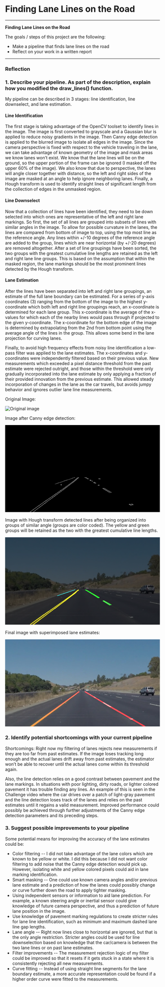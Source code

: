 # **Finding Lane Lines on the Road** 

---

**Finding Lane Lines on the Road**

The goals / steps of this project are the following:
* Make a pipeline that finds lane lines on the road
* Reflect on your work in a written report


[//]: # (Image References)

[originalImage]: ./test_images/solidYellowLeft.jpg "Original"
[cannyImage]: ./test_images_output/solidYellowLeft_cannyEdge.jpg "CannyEdge"
[groupsImage]: ./test_images_output/solidYellowLeft_groups.jpg "Groups"
[lanesImage]: ./test_images_output/solidYellowLeft.jpg "Lanes"

---

### Reflection

### 1. Describe your pipeline. As part of the description, explain how you modified the draw_lines() function.

My pipeline can be described in 3 stages: line identification, line downselect, and lane estimation.

#### Line Identification
The first stage is taking advantage of the OpenCV toolset to identify lines in the image. The image is first converted to grayscale and a Gaussian blur is applied to reduce noisy gradients in the image. Then Canny edge detection is applied to the blurred image to isolate all edges in the image. Since the camera perspective is fixed with respect to the vehicle traveling in the lane, we can take advantage of known geometry of the image and mask areas we know lanes won’t exist. We know that the lane lines will be on the ground, so the upper portion of the frame can be ignored (I masked off the upper 60% of the image). We also know that due to perspective, the lanes will angle closer together with distance, so the left and right sides of the image are masked at an angle to help ignore neighboring lanes. Finally, a Hough transform is used to identify straight lines of significant length from the collection of edges in the unmasked region.

#### Line Downselect
Now that a collection of lines have been identified, they need to be down selected into which ones are representative of the left and right lane markings. So first, the set of all lines are grouped into subsets of lines with similar angles in the image. To allow for possible curvature in the lanes, the lines are compared from bottom of image to top, using the top most line as the reference angle. Any lines within +/-10 degrees of the reference angle are added to the group, lines which are near horizontal (by +/-20 degrees) are removed altogether. After a set of line groupings have been sorted, the two groups with the greatest cumulative line lengths are retained as the left and right lane line groups. This is based on the assumption that within the masked region, the lane markings should be the most prominent lines detected by the Hough transform.

#### Lane Estimation
After the lines have been separated into left and right lane groupings, an estimate of the full lane boundary can be estimated. For a series of y-axis coordinates (3) ranging from the bottom of the image to the highest y-coordinate which both left and right line groupings reach, an x-coordinate is determined for each lane group. This x-coordinate is the average of the x-values for which each of the nearby lines would pass through if projected to the given y-coordinate. The x-coordinate for the bottom edge of the image is determined by extrapolating from the 2nd from bottom point using the average angle of the lines in the group. This allows some bend in the lane projection for curving lanes.

Finally, to avoid high frequency effects from noisy line identification a low-pass filter was applied to the lane estimates. The x-coordinates and y-coordinates were independently filtered based on their previous value. New measurements which exceeded a pixel distance threshold from the past estimate were rejected outright, and those within the threshold were only gradually incorporated into the lane estimate by only applying a fraction of their provided innovation from the previous estimate. This allowed steady incorporation of changes in the lane as the car travels, but avoids jumpy behavior and ignores outlier lane line measurements.


Original Image:

![Original image][originalImage]

Image after Canny edge detection:

![Image after Canny edge detection][cannyImage]

Image with Hough transform detected lines after being organized into groups of similar angle (groups are color coded). The yellow and green groups will be retained as the two with the greatest cumulative line lengths.

![Image with Hough transform detected lines color coded by groups][groupsImage]

Final image with superimposed lane estimates:

![Final image with lane estimates][lanesImage]



### 2. Identify potential shortcomings with your current pipeline


Shortcomings:
Right now my filtering of lanes rejects new measurements if they are too far from past estimates. If the image loses tracking long enough and the actual lanes drift away from past estimates, the estimator won’t be able to recover until the actual lanes come within its threshold again.

Also, the line detection relies on a good contrast between pavement and the lane markings. In situations with poor lighting, dirty roads, or lighter colored pavement it has trouble finding any lines. An example of this is seen in the Challenge video where the car drives over a patch of light-gray pavement and the line detection loses track of the lanes and relies on the past estimates until it regains a valid measurement. Improved performance could possibly be achieved through further adjustments of the Canny edge detection parameters and its preceding steps.


### 3. Suggest possible improvements to your pipeline

Some potential means for improving the accuracy of the lane estimates could be:
* Color filtering -- I did not take advantage of the lane colors which are known to be yellow or white. I did this because I did not want color filtering to add noise that the Canny edge detection would pick up. However, isolating white and yellow colored pixels could aid in lane marking identification.
* Smart masking -- One could use known camera angles and/or previous lane estimate and a prediction of how the lanes could possibly change or curve further down the road to apply tighter masking.
* Using independent sensors or information to aid lane prediction. For example, a known steering angle or inertial sensor could give knowledge of future camera perspective, and thus a prediction of future lane position in the image.
* Use knowledge of pavement marking regulations to create stricter rules for lane line identification, such as minimum and maximum dashed lane line gap lengths.
* Lane angle -- Right now lines close to horizontal are ignored, but that is the only angle restriction. Stricter angles could be used for line downselection based on knowledge that the car/camera is between the two lane lines or on past lane estimates.
* Filter improvements -- The measurement rejection logic of my filter could be improved so that it resets if it gets stuck in a state where it is consistently rejecting all new measurements.
* Curve fitting -- Instead of using straight line segments for the lane boundary estimate, a more accurate representation could be found if a higher order curve were fitted to the measurements.
